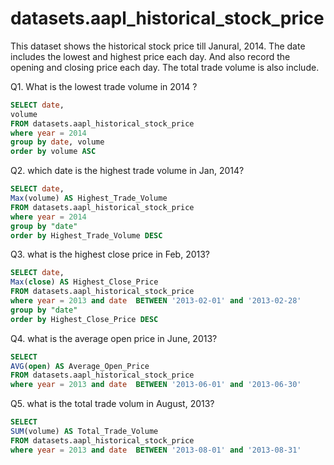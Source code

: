 # datasets.aapl_historical_stock_price

This dataset shows the historical stock price till Janural, 2014. The date includes the lowest and highest price each day. And also record the opening and closing price each day. The total trade volume is also include.

Q1. What is the lowest trade volume in 2014 ?
```sql
SELECT date, 
volume
FROM datasets.aapl_historical_stock_price
where year = 2014
group by date, volume
order by volume ASC
```

Q2. which date is the highest trade volume in Jan, 2014? 
```sql
SELECT date,
Max(volume) AS Highest_Trade_Volume 
FROM datasets.aapl_historical_stock_price
where year = 2014
group by "date"
order by Highest_Trade_Volume DESC
```

Q3. what is the highest close price in Feb, 2013?
```sql
SELECT date,
Max(close) AS Highest_Close_Price
FROM datasets.aapl_historical_stock_price
where year = 2013 and date  BETWEEN '2013-02-01' and '2013-02-28'
group by "date"
order by Highest_Close_Price DESC
```

Q4. what is the average open price in June, 2013?
```sql
SELECT 
AVG(open) AS Average_Open_Price
FROM datasets.aapl_historical_stock_price
where year = 2013 and date  BETWEEN '2013-06-01' and '2013-06-30'
```

Q5. what is the total trade volum in August, 2013?
```sql
SELECT 
SUM(volume) AS Total_Trade_Volume
FROM datasets.aapl_historical_stock_price
where year = 2013 and date  BETWEEN '2013-08-01' and '2013-08-31'
```
